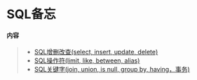 # SQL备忘

#### 内容
> * [SQL增删改查(select, insert, update, delete)](SQL增删改查.sql)
> * [SQL操作符(limit, like, between, alias)](SQL操作符.sql)
> * [SQL关键字(join, union, is null, group by, having，事务)](SQL关键字.sql)
